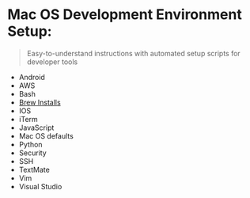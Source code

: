 # Mac OS Development Environment Setup: #
 > Easy-to-understand instructions with automated setup scripts for developer tools

 - Android
 - AWS
 - Bash
 - [Brew Installs](/brew/README.md)
 - IOS
 - iTerm
 - JavaScript
 - Mac OS defaults 
 - Python
 - Security
 - SSH
 - TextMate
 - Vim
 - Visual Studio